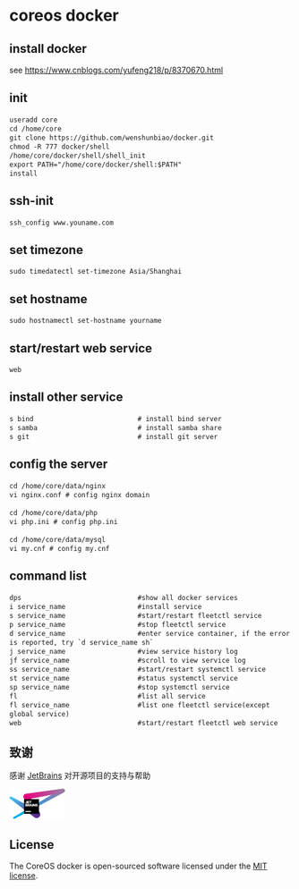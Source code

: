 # coreos docker

## install docker
    
see https://www.cnblogs.com/yufeng218/p/8370670.html

## init

    useradd core
    cd /home/core
    git clone https://github.com/wenshunbiao/docker.git
    chmod -R 777 docker/shell
    /home/core/docker/shell/shell_init
    export PATH="/home/core/docker/shell:$PATH"
    install

## ssh-init

    ssh_config www.youname.com 

## set timezone

    sudo timedatectl set-timezone Asia/Shanghai

## set hostname

    sudo hostnamectl set-hostname yourname

## start/restart web service

    web

## install other service

    s bind                          # install bind server
    s samba                         # install samba share
    s git                           # install git server

## config the server

    cd /home/core/data/nginx
    vi nginx.conf # config nginx domain

    cd /home/core/data/php
    vi php.ini # config php.ini

    cd /home/core/data/mysql
    vi my.cnf # config my.cnf

## command list

    dps                             #show all docker services
    i service_name                  #install service
    s service_name                  #start/restart fleetctl service
    p service_name                  #stop fleetctl service
    d service_name                  #enter service container, if the error is reported, try `d service_name sh`
    j service_name                  #view service history log
    jf service_name                 #scroll to view service log
    ss service_name                 #start/restart systemctl service
    st service_name                 #status systemctl service
    sp service_name                 #stop systemctl service
    fl                              #list all service
    fl service_name                 #list one fleetctl service(except global service)
    web                             #start/restart fleetctl web service

## 致谢

感谢 [JetBrains](https://www.jetbrains.com/?from=coreos%20docker) 对开源项目的支持与帮助  

![avatar](./docs/images/jetbrains-variant-100.png)

## License

The CoreOS docker is open-sourced software licensed under the [MIT license](https://opensource.org/licenses/MIT).
